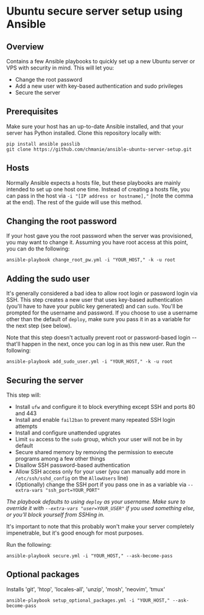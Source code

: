 # Ubuntu secure server setup using Ansible

## Overview
Contains a few Ansible playbooks to quickly set up a new Ubuntu server or VPS with security in mind. This will let you:

- Change the root password
- Add a new user with key-based authentication and sudo privileges
- Secure the server

## Prerequisites
Make sure your host has an up-to-date Ansible installed, and that your server has Python installed. Clone this repository locally with:

```
pip install ansible passlib
git clone https://github.com/chmanie/ansible-ubuntu-server-setup.git
```

## Hosts
Normally Ansible expects a hosts file, but these playbooks are mainly intended to set up one host one time. Instead of creating a hosts file, you can pass in the host via `-i "[IP address or hostname],"` (note the comma at the end). The rest of the guide will use this method.

## Changing the root password
If your host gave you the root password when the server was provisioned, you may want to change it. Assuming you have root access at this point, you can do the following:

```
ansible-playbook change_root_pw.yml -i "YOUR_HOST," -k -u root
```

## Adding the sudo user
It's generally considered a bad idea to allow root login or password login via SSH. This step creates a new user that uses key-based authentication (you'll have to have your public key generated) and can `sudo`. You'll be prompted for the username and password. If you choose to use a username other than the default of `deploy`, make sure you pass it in as a variable for the next step (see below).

Note that this step doesn't actually prevent root or password-based login -- that'll happen in the next, once you can log in as this new user. Run the following:

```
ansible-playbook add_sudo_user.yml -i "YOUR_HOST," -k -u root
```

## Securing the server
This step will:

- Install `ufw` and configure it to block everything except SSH and ports 80 and 443
- Install and enable `fail2ban` to prevent many repeated SSH login attempts
- Install and configure unattended upgrates
- Limit `su` access to the `sudo` group, which your user will not be in by default
- Secure shared memory by removing the permission to execute programs among a few other things
- Disallow SSH password-based authentication
- Allow SSH access only for your user (you can manually add more in `/etc/ssh/sshd_config` on the `AllowUsers` line)
- (Optionally) change the SSH port if you pass one in as a variable via `--extra-vars "ssh_port=YOUR_PORT"`

*The playbook defaults to using `deploy` as your username. Make sure to override it with `--extra-vars "user=YOUR_USER"` if you used something else, or you'll block yourself from SSHing in.*

It's important to note that this probably won't make your server completely impenetrable, but it's good enough for most purposes.

Run the following:

```
ansible-playbook secure.yml -i "YOUR_HOST," --ask-become-pass
```

## Optional packages

Installs 'git', 'htop', 'locales-all', 'unzip', 'mosh', 'neovim', 'tmux'

```
ansible-playbook setup_optional_packages.yml -i "YOUR_HOST," --ask-become-pass
```
